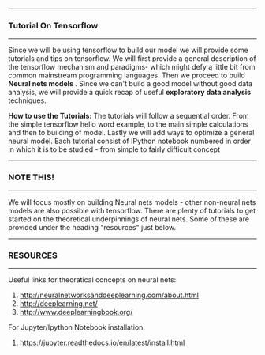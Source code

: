 -----
### Tutorial On Tensorflow
-----

<span> 
<p>Since we will be using tensorflow to build our model we will provide some tutorials and tips on tensorflow.
We will first provide a general description of the tensorflow mechanism and paradigms- which might defy a little bit from common mainstream programming languages. Then we proceed to build  <b> Neural nets models</b> . Since we can't build a good model without good data analysis, we will provide a quick recap of useful <b>exploratory data analysis</b> techniques.</p>
<p>
<b>How to use the Tutorials: </b>
The tutorials will follow a sequential order. From the simple tensorflow hello word example,  to the main simple calculations and then to building of model. Lastly we will add ways to optimize a general neural model. Each tutorial consist of IPython notebook numbered in order in which it is to be studied - from simple to fairly difficult concept
</p>

--------------
### NOTE THIS!
--------------
We will focus mostly on building  Neural nets models - other non-neural nets models are also possible with tensorflow. There are plenty of tutorials to get started on the theoretical underpinnings of neural nets. Some of these are provided under the heading "resources" just below.

--------------
### RESOURCES 
--------------
Useful links for theoratical concepts on neural nets:
  1. http://neuralnetworksanddeeplearning.com/about.html
  2. http://deeplearning.net/
  3. http://www.deeplearningbook.org/

For Jupyter/Ipython Notebook installation:
  1. https://jupyter.readthedocs.io/en/latest/install.html
  
 
</span>

